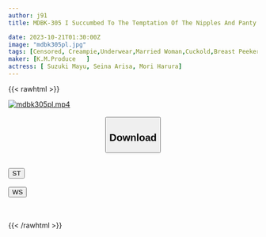 ```yaml
---
author: j91
title: MDBK-305 I Succumbed To The Temptation Of The Nipples And Panty Shots That Were Visible Through The Gap In The Shirt I Lent To My Neighbor's Wife, Who Ran Out Of The House After The Couple Had A Fight, And Had An Affair With The Neighbor Who Was Separated By A Thin Wall.

date: 2023-10-21T01:30:00Z
image: "mdbk305pl.jpg"
tags: [Censored, Creampie,Underwear,Married Woman,Cuckold,Breast Peeker	]
maker: [K.M.Produce   ]
actress: [ Suzuki Mayu, Seina Arisa, Mori Harura]
---
```



{{< rawhtml >}}

<div class="video" data-videoid="a2X4jwrD9pFxwyQ">
    <a href="javascript:;">
        <img src="https://my.j91.asia/posts/mdbk305pl/mdbk305pl.jpg" width="WIDTH" height="HEIGHT" alt="mdbk305pl.mp4" loading="lazy">
    </a>
</div>

<script type="text/javascript" src="https://j91.asia/asset/on-demand-st.js"></script>

<br>
  <link rel="stylesheet" href="https://j91.asia/asset/bs5.css">
  
  <center>
  <button class="btn btn-primary" type="button" data-bs-toggle="collapse" data-bs-target=".multi-collapse" aria-expanded="false" aria-controls="multiCollapseExample1 multiCollapseExample2"><h2>Download</h2></button></center>
</p>
<div class="row">
  <div class="col">
    <div class="collapse multi-collapse" id="multiCollapseExample1">
      <div class="card card-body">
	      	      <br>
<div class="buttons">  
<a href="https://streamtape.to/v/a2X4jwrD9pFxwyQ"><button class="btn-hover color-3"><i class="fa fa-download"></i> ST</button></a></div>
    </div>
  </div>
</div>
  <div class="col">
    <div class="collapse multi-collapse" id="multiCollapseExample2">
      <div class="card card-body">
	      <br>
<div class="buttons">
    <a href="https://wolfstream.tv/9ugyyxtwvvhf"><button class="btn-hover color-9"><i class="fa fa-download"></i> WS</button></a></div>
<br><br>
      </div>
    </div>
  </div>
</div>

{{< /rawhtml >}}